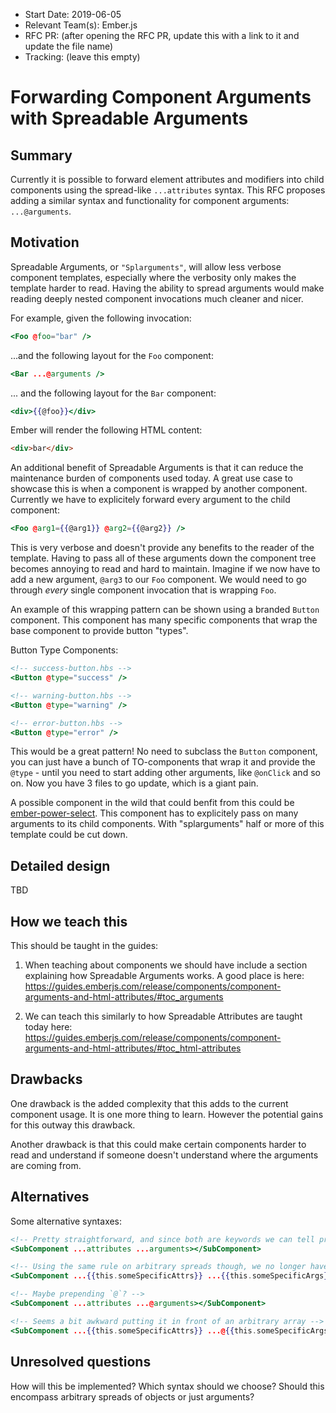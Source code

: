 - Start Date: 2019-06-05
- Relevant Team(s): Ember.js
- RFC PR: (after opening the RFC PR, update this with a link to it and update the file name)
- Tracking: (leave this empty)

# Forwarding Component Arguments with Spreadable Arguments

## Summary

Currently it is possible to forward element attributes and modifiers into child components using the spread-like 
`...attributes` syntax. This RFC proposes adding a similar syntax and functionality for component arguments: `...@arguments`. 

## Motivation

Spreadable Arguments, or `"Splarguments"`, will allow less verbose component templates, especially where the verbosity only makes the template harder to read.
Having the ability to spread arguments would make reading deeply nested component invocations much cleaner and nicer.


For example, given the following invocation:
```hbs
<Foo @foo="bar" />
```
...and the following layout for the `Foo` component:
```hbs
<Bar ...@arguments />
```
... and the following layout for the `Bar` component:
```hbs
<div>{{@foo}}</div>
```
Ember will render the following HTML content:
```html
<div>bar</div>
```

An additional benefit of Spreadable Arguments is that it can reduce the maintenance burden of components used today.
A great use case to showcase this is when a component is wrapped by another component. Currently we have to explicitely forward every argument to the child component:

```hbs
<Foo @arg1={{@arg1}} @arg2={{@arg2}} />
```
This is very verbose and doesn't provide any benefits to the reader of the template. Having to pass all of these arguments down the component tree becomes annoying to read and hard to maintain. Imagine if we now have to add a new argument, `@arg3` to our `Foo` component. We would need to go through *every* single component invocation that is wrapping `Foo`.


An example of this wrapping pattern can be shown using a branded `Button` component. This component has many specific components that wrap the base component to provide button "types".

Button Type Components:
```hbs
<!-- success-button.hbs -->
<Button @type="success" />
```
```hbs
<!-- warning-button.hbs -->
<Button @type="warning" />
```
```hbs
<!-- error-button.hbs -->
<Button @type="error" />
```

This would be a great pattern! No need to subclass the `Button` component, you can just have a bunch of TO-components that wrap it and provide the `@type` - until you need to start adding other arguments, like `@onClick` and so on. Now you have 3 files to go update, which is a giant pain.


A possible component in the wild that could benfit from this could be 
[ember-power-select](https://github.com/cibernox/ember-power-select/blob/master/addon/templates/components/power-select.hbs).
This component has to explicitely pass on many arguments to its child components. With "splarguments" half or more of this template could be cut down.

## Detailed design

TBD

## How we teach this

This should be taught in the guides:

1. When teaching about components we should have include a section explaining how Spreadable Arguments works. A good place is here: https://guides.emberjs.com/release/components/component-arguments-and-html-attributes/#toc_arguments

2. We can teach this similarly to how Spreadable Attributes are taught today here: https://guides.emberjs.com/release/components/component-arguments-and-html-attributes/#toc_html-attributes

## Drawbacks

One drawback is the added complexity that this adds to the current component usage. It is one more thing to learn. However the potential gains for this outway this drawback.

Another drawback is that this could make certain components harder to read and understand if someone doesn't understand where the arguments are coming from. 

## Alternatives

Some alternative syntaxes:
```hbs
<!-- Pretty straightforward, and since both are keywords we can tell pretty easily what goes where -->
<SubComponent ...attributes ...arguments></SubComponent>

<!-- Using the same rule on arbitrary spreads though, we no longer have context -->
<SubComponent ...{{this.someSpecificAttrs}} ...{{this.someSpecificArgs}}></SubCompnoent>

<!-- Maybe prepending `@`? -->
<SubComponent ...attributes ...@arguments></SubComponent>

<!-- Seems a bit awkward putting it in front of an arbitrary array -->
<SubComponent ...{{this.someSpecificAttrs}} ...@{{this.someSpecificArgs}}></SubCompnoent>
```

## Unresolved questions

How will this be implemented?
Which syntax should we choose?
Should this encompass arbitrary spreads of objects or just arguments?
